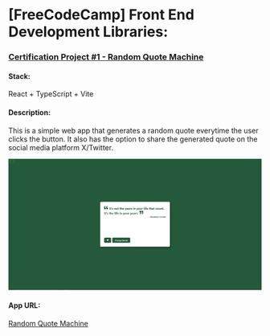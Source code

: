 # [FreeCodeCamp] Front End Development Libraries:
### [Certification Project #1 - Random Quote Machine](https://www.freecodecamp.org/learn/front-end-development-libraries/front-end-development-libraries-projects/build-a-random-quote-machine)

#### Stack:
React + TypeScript + Vite

#### Description:
This is a simple web app that generates a random quote everytime the user clicks the button.
It also has the option to share the generated quote on the social media platform X/Twitter.

![alt text](https://github.com/RhythmP09/FCC-random-quote-machine/blob/master/demo.png)

#### App URL:
[Random Quote Machine](https://cert-proj1-rqm.netlify.app/)
